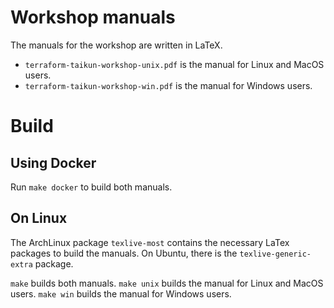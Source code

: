 # Workshop manuals

The manuals for the workshop are written in LaTeX.
- `terraform-taikun-workshop-unix.pdf` is the manual for Linux and MacOS users.
- `terraform-taikun-workshop-win.pdf` is the manual for Windows users.

# Build

## Using Docker
Run `make docker` to build both manuals.

## On Linux
The ArchLinux package `texlive-most` contains the necessary LaTex packages to build the manuals.
On Ubuntu, there is the `texlive-generic-extra` package.

`make` builds both manuals.
`make unix` builds the manual for Linux and MacOS users.
`make win` builds the manual for Windows users.
